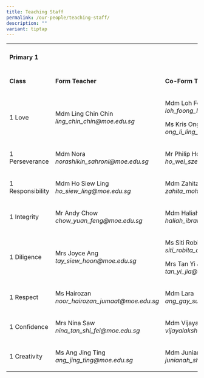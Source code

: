 ```yaml
---
title: Teaching Staff
permalink: /our-people/teaching-staff/
description: ""
variant: tiptap
---
```

<table><tbody><tr><td rowspan="1" colspan="3"><h4><strong>Primary 1</strong></h4></td></tr><tr><td rowspan="1" colspan="1"><p><strong>Class</strong></p></td><td rowspan="1" colspan="1"><p><strong>Form Teacher</strong></p></td><td rowspan="1" colspan="1"><p><strong>Co-Form Teacher</strong></p></td></tr><tr><td rowspan="1" colspan="1"><p>1 Love</p></td><td rowspan="1" colspan="1"><p>Mdm Ling Chin Chin<a rel="noopener noreferrer nofollow" target="_blank"><br></a><em><a rel="noopener noreferrer nofollow" target="_blank">ling_chin_chin@moe.edu.sg</a></em></p></td><td rowspan="1" colspan="1"><p>Mdm Loh Foong Leng<a rel="noopener noreferrer nofollow" target="_blank"><br></a><em><a rel="noopener noreferrer nofollow" target="_blank">loh_foong_leng@moe.edu.sg</a></em></p><p>Ms Kris Ong<a rel="noopener noreferrer nofollow" target="_blank"><br></a><em><a rel="noopener noreferrer nofollow" target="_blank">ong_li_ling_kris@moe.edu.sg</a></em></p></td></tr><tr><td rowspan="1" colspan="1"><p>1 Perseverance</p></td><td rowspan="1" colspan="1"><p>Mdm Nora<a rel="noopener noreferrer nofollow" target="_blank"><br></a><em><a rel="noopener noreferrer nofollow" target="_blank">norashikin_sahroni@moe.edu.sg</a></em></p></td><td rowspan="1" colspan="1"><p>Mr Philip Ho<a rel="noopener noreferrer nofollow" target="_blank"><br></a><em><a rel="noopener noreferrer nofollow" target="_blank">ho_wei_sze@moe.edu.sg</a></em></p></td></tr><tr><td rowspan="1" colspan="1"><p>1 Responsibility</p></td><td rowspan="1" colspan="1"><p>Mdm Ho Siew Ling<a rel="noopener noreferrer nofollow" target="_blank"><br></a><em><a rel="noopener noreferrer nofollow" target="_blank">ho_siew_ling@moe.edu.sg</a></em></p></td><td rowspan="1" colspan="1"><p>Mdm Zahita<a rel="noopener noreferrer nofollow" target="_blank"><br></a><em><a rel="noopener noreferrer nofollow" target="_blank">zahita_mohamed_ekbal@moe.edu.sg</a></em></p></td></tr><tr><td rowspan="1" colspan="1"><p>1 Integrity</p></td><td rowspan="1" colspan="1"><p>Mr Andy Chow<a rel="noopener noreferrer nofollow" target="_blank"><br></a><em><a rel="noopener noreferrer nofollow" target="_blank">chow_yuan_feng@moe.edu.sg</a></em></p></td><td rowspan="1" colspan="1"><p>Mdm Haliah<a rel="noopener noreferrer nofollow" target="_blank"><br></a><em><a rel="noopener noreferrer nofollow" target="_blank">haliah_ibrahim@moe.edu.sg</a></em></p></td></tr><tr><td rowspan="1" colspan="1"><p>1 Diligence</p></td><td rowspan="1" colspan="1"><p>Mrs Joyce Ang<a rel="noopener noreferrer nofollow" target="_blank"><br></a><em><a rel="noopener noreferrer nofollow" target="_blank">tay_siew_hoon@moe.edu.sg</a></em></p></td><td rowspan="1" colspan="1"><p>Ms Siti Robita<a rel="noopener noreferrer nofollow" target="_blank"><br></a><em><a rel="noopener noreferrer nofollow" target="_blank">siti_robita_ahmad_asrori@moe.edu.sg</a></em></p><p>Mrs Tan Yi Jia<a rel="noopener noreferrer nofollow" target="_blank"><br></a><em><a rel="noopener noreferrer nofollow" target="_blank">tan_yi_jia@moe.edu.sg</a></em></p></td></tr><tr><td rowspan="1" colspan="1"><p>1 Respect</p></td><td rowspan="1" colspan="1"><p>Ms Hairozan<a rel="noopener noreferrer nofollow" target="_blank"><br></a><em><a rel="noopener noreferrer nofollow" target="_blank">noor_hairozan_jumaat@moe.edu.sg</a></em></p></td><td rowspan="1" colspan="1"><p>Mdm Lara<a rel="noopener noreferrer nofollow" target="_blank"><br></a><em><a rel="noopener noreferrer nofollow" target="_blank">ang_gay_suan@moe.edu.sg</a></em></p></td></tr><tr><td rowspan="1" colspan="1"><p>1 Confidence</p></td><td rowspan="1" colspan="1"><p>Mrs Nina Saw<a rel="noopener noreferrer nofollow" target="_blank"><br></a><em><a rel="noopener noreferrer nofollow" target="_blank">nina_tan_shi_fei@moe.edu.sg</a></em></p></td><td rowspan="1" colspan="1"><p>Mdm Vijaya<a rel="noopener noreferrer nofollow" target="_blank"><br></a><em><a rel="noopener noreferrer nofollow" target="_blank">vijayalakshmi_sasikumar@moe.edu.sg</a></em></p></td></tr><tr><td rowspan="1" colspan="1"><p>1 Creativity</p></td><td rowspan="1" colspan="1"><p>Ms Ang Jing Ting<a rel="noopener noreferrer nofollow" target="_blank"><br></a><em><a rel="noopener noreferrer nofollow" target="_blank">ang_jing_ting@moe.edu.sg</a></em></p></td><td rowspan="1" colspan="1"><p>Mdm Junianah<a rel="noopener noreferrer nofollow" target="_blank"><br></a><em><a rel="noopener noreferrer nofollow" target="_blank">junianah_shamsudin@moe.edu.sg</a></em></p></td></tr></tbody></table><p><br></p><p><br></p><p><br></p><p><br></p><p><br></p><p></p>